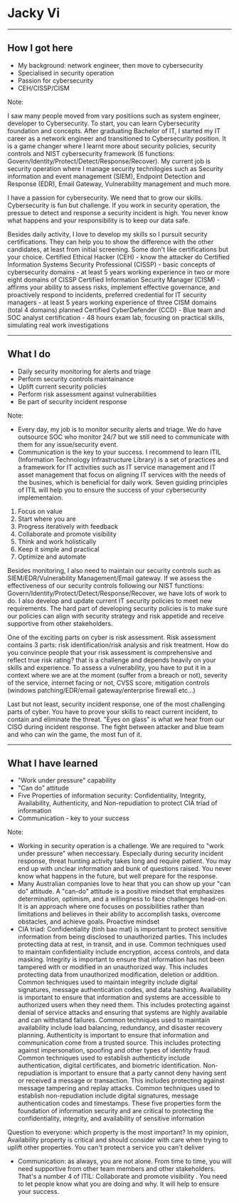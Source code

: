 <!--
.slide: data-background-image="https://images.pexels.com/photos/5483064/pexels-photo-5483064.jpeg?cs=srgb&dl=pexels-cottonbro-5483064.jpg&fm=jpg" data-background-opacity="0.2"
-->

# <span class="color-yellow-400">Jacky Vi</span>

---
<!--
.slide: data-background-image="https://images.pexels.com/photos/5483064/pexels-photo-5483064.jpeg" data-background-opacity="0.2"
-->

## <span class="color-yellow-500">How I got here</span>

- My background: network engineer, then move to cybersecurity
- Specialised in security operation
- Passion for cybersecurity
- CEH/CISSP/CISM

Note:

I saw many people moved from vary positiions such as system engineer, developer to Cybersecurity. To start, you can learn Cybersecurity foundation and concepts. After graduating Bachelor of IT, I started my IT career as a network engineer and transitioned to Cybersecurity position. It is a game changer where I learnt more about security policies, security controls and NIST cybersecurity framework (6 functions: Govern/Identity/Protect/Detect/Response/Recover). My current job is security operation where I manage security technilogies such as Security information and event management (SIEM),  Endpoint Detection and Response (EDR), Email Gateway, Vulnerability management and much more.

I have a passion for cybersecurity. We need that to grow our skills. Cybersecurity is fun but challenge. If you work in security operation, the pressue to detect and response a security incident is high. You never know what happens and your responsibility is to keep our data safe.

Besides daily activity, I love to develop my skills so I pursuit security certifications. They can help you to show the difference with the other candidates, at least from initial screening. Some don't like certifications but your choice.
Certified Ethical Hacker (CEH) - know the attacker do
Certified Information Systems Security Professional (CISSP) - basic concepts of cybersecurity domains - at least 5 years working experience in two or more eight domains of CISSP
Certified Information Security Manager (CISM) - affirms your ability to assess risks, implement effective governance, and proactively respond to incidents, preferred credential for IT security managers - at least 5 years working experience of three CISM domains (total 4 domains)
planned Certified CyberDefender (CCD) - Blue team and SOC analyst certification - 48 hours exam lab, focusing on practical skills, simulating real work investigations

---
<!--
.slide: data-background-image="https://images.pexels.com/photos/5483064/pexels-photo-5483064.jpeg" data-background-opacity="0.2"
-->

## <span class="color-yellow-500">What I do</span>

- Daily security monitoring for alerts and triage
- Perform security controls maintainance
- Uplift current security policies
- Perform risk assessment against vulnerabilities
- Be part of security incident response

Note:

- Every day, my job is to monitor security alerts and triage. We do have outsource SOC who monitor 24/7 but we still need to communicate with them for any issue/security event.
- Communication is the key to your success. I recommend to learn ITIL (Information Technology Infrastructure Library) is a set of practices and a framework for IT activities such as IT service management and IT asset management that focus on aligning IT services with the needs of the busines, which is beneficial for daily work. Seven guiding principles of ITIL  will help you to ensure the success of your cybersecurity implementaion.
1. Focus on value
2. Start where you are
3. Progress iteratively with feedback
4. Collaborate and promote visibility
5. Think and work holistically
6. Keep it simple and practical
7. Optimize and automate

Besides monitoring, I also need to maintain our security controls such as SIEM/EDR/Vulnerability Management/Email gateway. If we assess the effectiveness of our security controls following our NIST functions: Govern/Identity/Protect/Detect/Response/Recover, we have lots of work to do. I also develop and update current IT security policies to meet new requirements. The hard part of developing security policies is to make sure our policies can align with security strategy and risk appetide and receive supportive from other stakeholders.

One of the exciting parts on cyber is risk assessment. Risk assessment contains 3 parts: risk identification/risk analysis and risk treatment. How do you convince people that your risk assessment is comprehensive and reflect true risk rating? that is a challenge and depends heavily on your skills and experience. To assess a vulnerability, you have to put it in a context where we are at the moment (suffer from a breach or not), severity of the service, internet facing or not, CVSS score, mitigation controls (windows patching/EDR/email gateway/enterprise firewall etc...)

Last but not least, security incident response, one of the most challenging parts of cyber. You have to prove your skills to react current incident, to contain and eliminate the threat. "Eyes on glass" is what we hear from our CISO during incident response. The fight between attacker and blue team and who can win the game, the most fun of it.

---

<!--
.slide: data-background-image="https://images.pexels.com/photos/5483064/pexels-photo-5483064.jpeg?cs=srgb&dl=pexels-cottonbro-5483064.jpg&fm=jpg" data-background-opacity="0.1"
-->

## <span class="color-yellow-500">What I have learned</span>

- "Work under pressure" capability
- "Can do" attitude
- Five Properties of information security: Confidentiality, Integrity, Availability, Authenticity, and Non-repudiation to protect CIA triad of information
- Communication - key to your success

Note:

- Working in security operation is a challenge. We are required to "work under pressure" when neccessary. Especially during security incident response, threat hunting activity takes long and require patient. You may end up with unclear information and bunk of questions raised. You never know what happens in the future, but well prepare for the response.
- Many Australian companies love to hear that you can show up your "can do" attitude. A "can-do" attitude is a positive mindset that emphasizes determination, optimism, and a willingness to face challenges head-on. It is an approach where one focuses on possibilities rather than limitations and believes in their ability to accomplish tasks, overcome obstacles, and achieve goals. Proactive mindset
- CIA triad:
Confidentiality (tinh bao mat) is important to protect sensitive information from being disclosed to unauthorized parties. This includes protecting data at rest, in transit, and in use. Common techniques used to maintain confidentiality include encryption, access controls, and data masking.
Integrity is important to ensure that information has not been tampered with or modified in an unauthorized way. This includes protecting data from unauthorized modification, deletion or addition. Common techniques used to maintain integrity include digital signatures, message authentication codes, and data hashing.
Availability is important to ensure that information and systems are accessible to authorized users when they need them. This includes protecting against denial of service attacks and ensuring that systems are highly available and can withstand failures. Common techniques used to maintain availability include load balancing, redundancy, and disaster recovery planning.
Authenticity is important to ensure that information and communication come from a trusted source. This includes protecting against impersonation, spoofing and other types of identity fraud. Common techniques used to establish authenticity include authentication, digital certificates, and biometric identification.
Non-repudiation is important to ensure that a party cannot deny having sent or received a message or transaction. This includes protecting against message tampering and replay attacks. Common techniques used to establish non-repudiation include digital signatures, message authentication codes and timestamps.
These five properties form the foundation of information security and are critical to protecting the confidentiality, integrity, and availability of sensitive information

Question to everyone: which property is the most important?
In my opinion, Availability property is critical and should consider with care when trying to uplift other properties. You can't protect a service you can't deliver

- Communication: as always, you are not alone. From time to time, you will need supportive from other team members and other stakeholders. That's a number 4 of ITIL: Collaborate and promote visibility . You need to let people know what you are doing and why. It will help to ensure your success.
